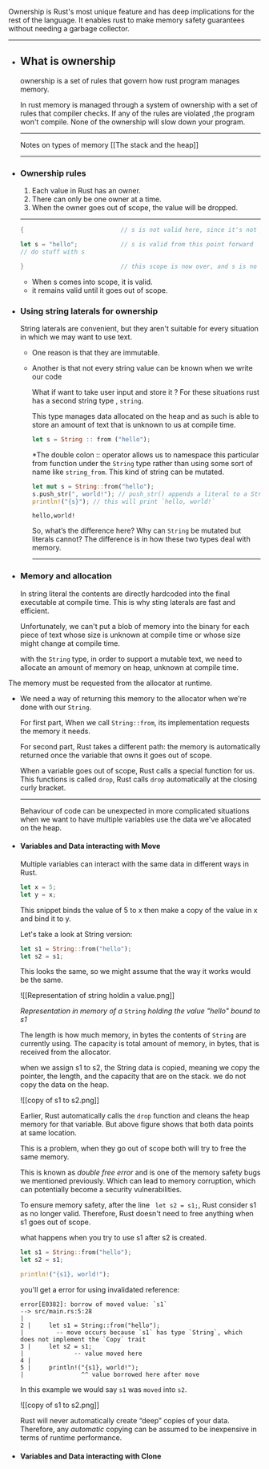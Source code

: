 Ownership is Rust's most unique feature and has deep implications for the rest of the language. It enables rust to make memory safety guarantees without needing a garbage collector.

***

- ## What is ownership

  ownership is a set of rules that govern how rust program manages memory.

  In rust memory is managed through a system of ownership with a set of rules that compiler checks. If any of the rules are violated ,the program won't compile. None of the ownership will slow down your program.

  ***

  Notes on types of memory [[The stack and the heap]]

  ***
- ### Ownership rules
  
  1. Each value in Rust has an owner.
  2. There can only be one owner at a time.
  3. When the owner goes out of scope, the value will be dropped.
  
  ***
  
  ```Rust
  {                           // s is not valid here, since it's not yet declared 
  
  let s = "hello";            // s is valid from this point forward 
  // do stuff with s
  
  }                           // this scope is now over, and s is no longer valid
  ```
	- When s comes into scope, it is valid.
	- it remains valid until it goes out of scope.
- ### Using string laterals for ownership

  String laterals are convenient, but they aren't suitable for every situation in which we may want to use text.

	- One reason is that they are immutable.
	- Another is that not every string value can be known when we write our code  

	  What if want to take user input and store it ? For these situations rust has a second string type , ```string```. 

	  This type manages data allocated on the heap and as such is able to store an amount of text that is unknown to us at compile time.

	  ```Rust
	  let s = String :: from ("hello");
	  ```
	  
	  *The double colon :: operator allows us to namespace this particular from function under the ```String``` type rather than using some sort of name like ``` string_from ```. This kind of string can be mutated.
	  
	  ```Rust
	  let mut s = String::from("hello");
	  s.push_str(", world!"); // push_str() appends a literal to a String
	  println!("{s}"); // this will print `hello, world!`
	  ```
	  
	  ```output
	  hello,world!
	  ```

	  So, what’s the difference here? Why can `String` be mutated but literals cannot? The difference is in how these two types deal with memory.

	  ***
- ### Memory and allocation

  In string literal the contents are directly hardcoded into the final executable at compile time. This is why sting laterals are fast and efficient.

  Unfortunately, we can't put a blob of memory into the binary for each piece of text whose size is unknown at compile time or whose size might change at compile time.

  with the ```String``` type, in order to support a mutable text, we need to allocate an amount of memory on heap, unknown at compile time.

The memory must be requested from the allocator at runtime.

- We need a way of returning this memory to the allocator when we're done with our ```String```.

  For first part, When we call ```String::from```, its implementation requests the memory it needs.

  For second part, Rust takes a different path: the memory is automatically returned once the variable that owns it goes out of scope. 

  When a variable goes out of scope, Rust calls a special function for us. This functions is called ```drop```, Rust calls ```drop``` automatically at the closing curly bracket.

  ***

  Behaviour of code can be unexpected in more complicated situations when we want to have multiple variables use the data we've allocated on the heap.

- #### Variables and Data interacting with Move

  Multiple variables can interact with the same data in different ways in Rust.

  ```Rust
  let x = 5;
  let y = x;
  ```

  This snippet binds the value of 5 to x then make a copy of the value in x and bind it to y.

  Let's take a look at String version:

  ``` Rust
  let s1 = String::from("hello");
  let s2 = s1;
  ```

  This looks the same, so we might assume that the way it works would be the same.

  ![[Representation of string holdin a value.png]]

  *Representation in memory of a* ```String``` *holding the value "hello" bound to s1*

  The length is how much memory, in bytes the contents of ```String``` are currently using. The capacity is total amount of memory, in bytes, that is received from the allocator.

  when we assign s1 to s2, the String data is copied, meaning we copy the pointer, the length, and the capacity that are on the stack. we do not copy the data on the heap.

  ![[copy of s1 to s2.png]]

  Earlier, Rust automatically calls the ```drop``` function and cleans the heap memory for that variable. But above figure shows that both data points at same location.

  This is a problem, when they go out of scope both will try to free the same memory.

  This is known as *double free error* and is one of the memory safety bugs we mentioned previously. Which can lead to memory corruption, which can potentially become a security vulnerabilities.

  To ensure memory safety, after the line ``` let s2 = s1;```, Rust consider s1 as no longer valid. Therefore, Rust doesn't need to free anything when s1 goes out of scope.

  what happens when you try to use s1 after s2 is created.

  ```Rust
  let s1 = String::from("hello");
  let s2 = s1;
  
  println!("{s1}, world!");
  ```

  you'll get a error for using invalidated reference:

  ```output
  error[E0382]: borrow of moved value: `s1`
  --> src/main.rs:5:28
  |
  2 |     let s1 = String::from("hello");
  |         -- move occurs because `s1` has type `String`, which
  does not implement the `Copy` trait
  3 |     let s2 = s1;
  |              -- value moved here
  4 |
  5 |     println!("{s1}, world!");
  |                ^^ value borrowed here after move
  ```

  In this example we would say ```s1``` was ```moved``` into ```s2```.

  ![[copy of s1 to s2.png]]

  Rust will never automatically create “deep” copies of your data. Therefore, any *automatic* copying can be assumed to be inexpensive in terms of runtime performance.

- #### Variables and Data interacting with Clone
